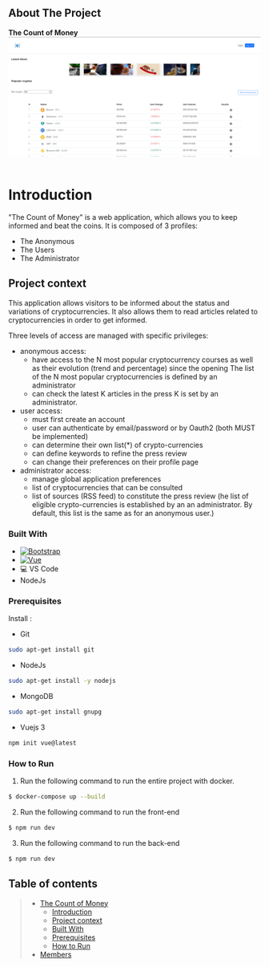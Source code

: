 <!-- ABOUT THE PROJECT -->
## About The Project
**The Count of Money**
![Count of Money Anonymous interface][product-screenshot]
&nbsp;
# **Introduction**
"The Count of Money" is a web application, which allows you to keep informed and beat the coins.
It is composed of 3 profiles:
   * The Anonymous
   * The Users 
   * The Administrator
&nbsp;
## **Project context**
This application allows visitors to be informed about the status and variations of cryptocurrencies. It also allows them to read articles related to cryptocurrencies in order to get informed.

Three levels of access are managed with specific privileges:
* anonymous access:
    * have access to the N most popular cryptocurrency courses as well as their evolution (trend and
    percentage) since the opening
    The list of the N most popular cryptocurrencies is defined by an administrator
    * can check the latest K articles in the press
    K is set by an administrator.
* user access:
    * must first create an account
    * user can authenticate by email/password or by Oauth2 (both MUST be implemented)
    * can determine their own list(*) of crypto-currencies
    * can define keywords to refine the press review
    * can change their preferences on their profile page
* administrator access:
    * manage global application preferences
    * list of cryptocurrencies that can be consulted
    * list of sources (RSS feed) to constitute the press review
    (he list of eligible crypto-currencies is established by an an administrator.
    By default, this list is the same as for an anonymous user.)
&nbsp;

### Built With


* [![Bootstrap][Bootstrap.com]][Bootstrap-url]
* [![Vue][Vue.js]][Vue-url]
* 💻 VS Code
* NodeJs

### Prerequisites

Install :
* Git
```sh
sudo apt-get install git
```
* NodeJs
```sh
sudo apt-get install -y nodejs
```
* MongoDB
```sh
sudo apt-get install gnupg
```
* Vuejs 3
```sh
npm init vue@latest
```
### How to Run
 
1. Run the following command to run the entire project with docker.
```sh
$ docker-compose up --build
```
2. Run the following command to run the front-end
```sh
$ npm run dev
```
3. Run the following command to run the back-end
```sh
$ npm run dev
```
## Table of contents
> * [The Count of Money](#TheCountofMoney)
>   * [Introduction](#introduction)
>   * [Project context](#project-context)
>   * [Built With](#BuiltWith)
>   * [Prerequisites](#Prerequisites)
>   * [How to Run](#HowtoRun)
> * [Members](#Members)
&nbsp;

<!-- CONTACT -->






<!-- IMAGES -->
[product-screenshot]: docs/interface_Money.png
[Bootstrap.com]: https://img.shields.io/badge/Bootstrap-563D7C?style=for-the-badge&logo=bootstrap&logoColor=white
[Bootstrap-url]: https://getbootstrap.com
[Vue.js]: https://img.shields.io/badge/Vue.js-35495E?style=for-the-badge&logo=vuedotjs&logoColor=4FC08D
[Vue-url]: https://vuejs.org/
